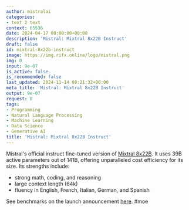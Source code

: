 ```yaml
---
author: mistralai
categories:
- text 2 text
context: 65536
date: 2024-04-17 00:00:00+00:00
description: 'Mistral: Mixtral 8x22B Instruct'
draft: false
id: mixtral-8x22b-instruct
image: https://img.rifx.online/logo/mistral.png
img: 0
input: 9e-07
is_active: false
is_recommended: false
last_updated: 2024-11-14 08:21:32+00:00
meta_title: 'Mistral: Mixtral 8x22B Instruct'
output: 9e-07
request: 0
tags:
- Programming
- Natural Language Processing
- Machine Learning
- Data Science
- Generative AI
title: 'Mistral: Mixtral 8x22B Instruct'
---
```







Mistral's official instruct fine-tuned version of [Mixtral 8x22B](/mistralai/mixtral-8x22b). It uses 39B active parameters out of 141B, offering unparalleled cost efficiency for its size. Its strengths include:
- strong math, coding, and reasoning
- large context length (64k)
- fluency in English, French, Italian, German, and Spanish

See benchmarks on the launch announcement [here](https://mistral.ai/news/mixtral-8x22b/).
#moe

